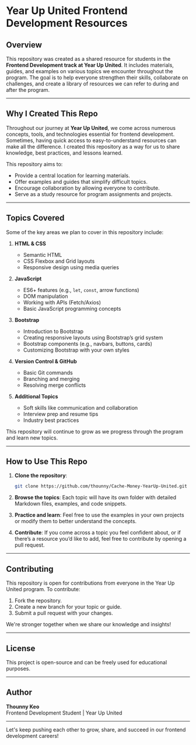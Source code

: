 # Year Up United Frontend Development Resources

## Overview

This repository was created as a shared resource for students in the **Frontend Development track at Year Up United**. It includes materials, guides, and examples on various topics we encounter throughout the program. The goal is to help everyone strengthen their skills, collaborate on challenges, and create a library of resources we can refer to during and after the program.

---

## Why I Created This Repo

Throughout our journey at **Year Up United**, we come across numerous concepts, tools, and technologies essential for frontend development. Sometimes, having quick access to easy-to-understand resources can make all the difference. I created this repository as a way for us to share knowledge, best practices, and lessons learned.

This repository aims to:

- Provide a central location for learning materials.
- Offer examples and guides that simplify difficult topics.
- Encourage collaboration by allowing everyone to contribute.
- Serve as a study resource for program assignments and projects.

---

## Topics Covered

Some of the key areas we plan to cover in this repository include:

1. **HTML & CSS**
   - Semantic HTML
   - CSS Flexbox and Grid layouts
   - Responsive design using media queries

2. **JavaScript**
   - ES6+ features (e.g., `let`, `const`, arrow functions)
   - DOM manipulation
   - Working with APIs (Fetch/Axios)
   - Basic JavaScript programming concepts

3. **Bootstrap**
   - Introduction to Bootstrap
   - Creating responsive layouts using Bootstrap’s grid system
   - Bootstrap components (e.g., navbars, buttons, cards)
   - Customizing Bootstrap with your own styles

4. **Version Control & GitHub**
   - Basic Git commands
   - Branching and merging
   - Resolving merge conflicts

5. **Additional Topics**
   - Soft skills like communication and collaboration
   - Interview prep and resume tips
   - Industry best practices

This repository will continue to grow as we progress through the program and learn new topics.

---

## How to Use This Repo

1. **Clone the repository**:
   ```bash
   git clone https://github.com/thounny/Cache-Money-YearUp-United.git
   ```

2. **Browse the topics**: Each topic will have its own folder with detailed Markdown files, examples, and code snippets.

3. **Practice and learn**: Feel free to use the examples in your own projects or modify them to better understand the concepts.

4. **Contribute**: If you come across a topic you feel confident about, or if there’s a resource you’d like to add, feel free to contribute by opening a pull request.

---

## Contributing

This repository is open for contributions from everyone in the Year Up United program. To contribute:

1. Fork the repository.
2. Create a new branch for your topic or guide.
3. Submit a pull request with your changes.

We're stronger together when we share our knowledge and insights!

---

## License

This project is open-source and can be freely used for educational purposes.

---

## Author

**Thounny Keo**  
Frontend Development Student | Year Up United

---

Let's keep pushing each other to grow, share, and succeed in our frontend development careers!
